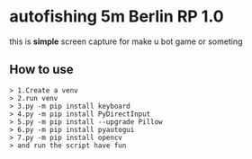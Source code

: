 # autofishing 5m Berlin RP 1.0<br>
this is **simple** screen capture for make u bot game or someting<br>

<H2>How to use</H2>

    > 1.Create a venv
    > 2.run venv
    > 3.py -m pip install keyboard 
    > 4.py -m pip install PyDirectInput 
    > 5.py -m pip install --upgrade Pillow  
    > 6.py -m pip install pyautogui 
    > 7.py -m pip install opencv
    > and run the script have fun 


